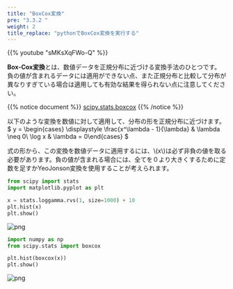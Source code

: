 ```yaml
---
title: "BoxCox変換"
pre: "3.3.2 "
weight: 2
title_replace: "pythonでBoxCox変換を実行する"
---
```


{{% youtube "sMKsXqFWo-Q" %}}

<div class="pagetop-box">
    <p><b>Box-Cox変換</b>とは、数値データを正規分布に近づける変換手法のひとつです。負の値が含まれるデータには適用ができない点、また正規分布と比較して分布が異なりすぎている場合は適用しても有効な結果を得られない点に注意してください。</p>
</div>

{{% notice document %}}
[scipy.stats.boxcox](https://docs.scipy.org/doc/scipy/reference/generated/scipy.stats.boxcox.html)
{{% /notice %}}

以下のような変換を数値に対して適用して、分布の形を正規分布に近づけます。
$
y = \begin{cases} 
\displaystyle \frac{x^\lambda - 1}{\lambda} & \lambda \neq 0\\ 
\log x & \lambda = 0\end{cases}
$

式の形から、この変換を数値データに適用するには、\\(x\\)は必ず非負の値を取る必要があります。負の値が含まれる場合には、全てを０より大きくするために定数を足すかYeoJonson変換を使用することが考えられます。


```python
from scipy import stats
import matplotlib.pyplot as plt

x = stats.loggamma.rvs(1, size=1000) + 10
plt.hist(x)
plt.show()
```


    
![png](/images/prep/numerical/BoxCox_files/BoxCox_1_0.png)
    



```python
import numpy as np
from scipy.stats import boxcox

plt.hist(boxcox(x))
plt.show()
```


    
![png](/images/prep/numerical/BoxCox_files/BoxCox_2_0.png)
    

